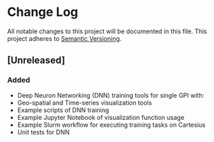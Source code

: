 # Change Log

All notable changes to this project will be documented in this file.
This project adheres to [Semantic Versioning](http://semver.org/).

## [Unreleased]
### Added
- Deep Neuron Networking (DNN) training tools for single GPI with:
- Geo-spatial and Time-series visualization tools
- Example scripts of DNN training
- Example Jupyter Notebook of visualization function usage
- Example Slurm workflow for executing training tasks on Cartesius
- Unit tests for DNN
